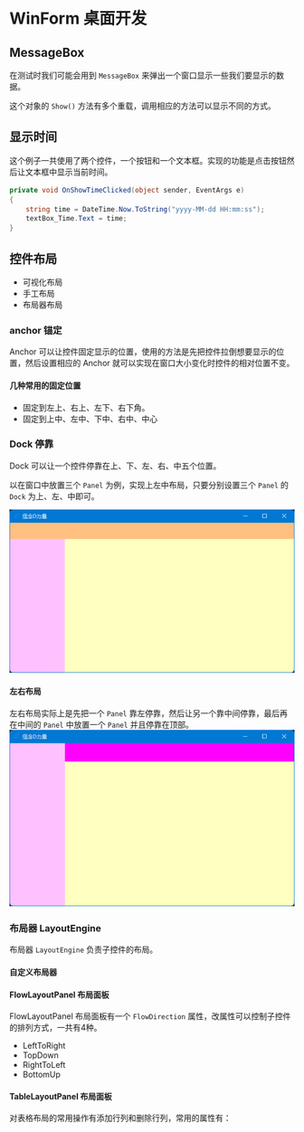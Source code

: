 # WinForm 桌面开发

## MessageBox

在测试时我们可能会用到 `MessageBox` 来弹出一个窗口显示一些我们要显示的数据。

这个对象的 `Show()` 方法有多个重载，调用相应的方法可以显示不同的方式。

## 显示时间
这个例子一共使用了两个控件，一个按钮和一个文本框。实现的功能是点击按钮然后让文本框中显示当前时间。

```csharp
private void OnShowTimeClicked(object sender, EventArgs e)
{
    string time = DateTime.Now.ToString("yyyy-MM-dd HH:mm:ss");
    textBox_Time.Text = time;
}
```

## 控件布局

- 可视化布局
- 手工布局
- 布局器布局

### anchor 锚定
Anchor 可以让控件固定显示的位置，使用的方法是先把控件拉倒想要显示的位置，然后设置相应的 Anchor 就可以实现在窗口大小变化时控件的相对位置不变。

#### 几种常用的固定位置
- 固定到左上、右上、左下、右下角。
- 固定到上中、左中、下中、右中、中心

### Dock 停靠
Dock 可以让一个控件停靠在上、下、左、右、中五个位置。

以在窗口中放置三个 `Panel` 为例，实现上左中布局，只要分别设置三个 `Panel` 的 `Dock` 为上、左、中即可。

![Dock 停靠](./img/post/winform-dock.png)

#### 左右布局
左右布局实际上是先把一个 `Panel` 靠左停靠，然后让另一个靠中间停靠，最后再在中间的 `Panel` 中放置一个 `Panel` 并且停靠在顶部。
![Dock 停靠](./img/post/winform-dock-left-right.png)

### 布局器 LayoutEngine

布局器 `LayoutEngine` 负责子控件的布局。

#### 自定义布局器

#### FlowLayoutPanel 布局面板

FlowLayoutPanel 布局面板有一个 `FlowDirection` 属性，改属性可以控制子控件的排列方式，一共有4种。
- LeftToRight
- TopDown
- RightToLeft
- BottomUp

#### TableLayoutPanel 布局面板

对表格布局的常用操作有添加行列和删除行列，常用的属性有：
